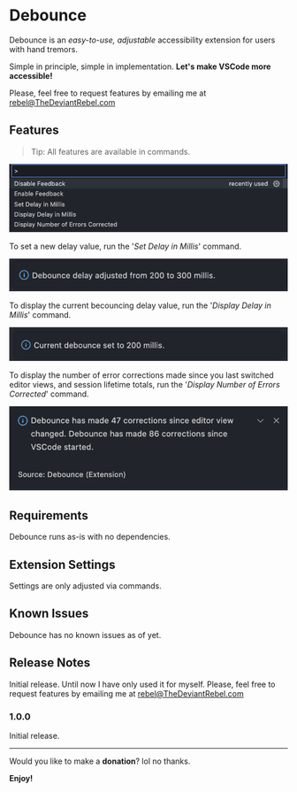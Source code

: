 # Debounce

Debounce is an *easy-to-use, adjustable* accessibility extension for users with hand tremors.

Simple in principle, simple in implementation. **Let's make VSCode more accessible!**

Please, feel free to request features by emailing me at [rebel@TheDeviantRebel.com](mailto:rebel@TheDeviantRebel.com)

## Features

> Tip: All features are available in commands.

![Set Delay in Millis](images/commands.png)

To set a new delay value, run the '*Set Delay in Millis*' command.

![Set Delay in Millis](images/adjustment.png)

To display the current becouncing delay value, run the '*Display Delay in Millis*' command.

![Display Delay in Millis](images/display.png)

To display the number of error corrections made since you last switched editor views, and session lifetime totals, run the '*Display Number of Errors Corrected*' command.

![Set Delay in Millis](images/corrections.png)

## Requirements

Debounce runs as-is with no dependencies.

## Extension Settings

Settings are only adjusted via commands.

## Known Issues

Debounce has no known issues as of yet.

## Release Notes

Initial release. Until now I have only used it for myself. Please, feel free to request features by emailing me at [rebel@TheDeviantRebel.com](mailto:rebel@TheDeviantRebel.com)

### 1.0.0

Initial release.

-----------------------------------------------------------------------------------------------------------

Would you like to make a **donation**? lol no thanks.

**Enjoy!**

